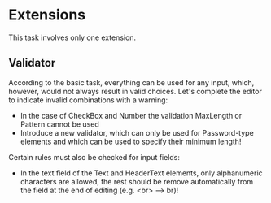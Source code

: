 # Extensions

This task involves only one extension.

## Validator 

 According to the basic task, everything can be used for any input, which, however, would not always result in valid choices. Let's complete the editor to indicate invalid combinations with a warning:

 * In the case of CheckBox and Number the validation MaxLength or Pattern cannot be used
 * Introduce a new validator, which can only be used for Password-type elements and which can be used to specify their minimum length!

Certain rules must also be checked for input fields:

 * In the text field of the Text and HeaderText elements, only alphanumeric characters are allowed, the rest should be remove automatically from the field at the end of editing (e.g. &lt;br&gt; --> br)!